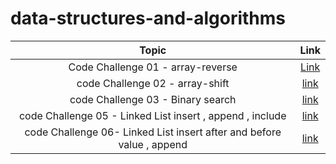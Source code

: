 # data-structures-and-algorithms


| Topic   |    Link    |                                                                                                      
| :-----:  | :----------:|
| Code Challenge 01 - array-reverse | [Link](https://github.com/HamzaQahoush/data-structures-and-algorithms/blob/main/array-reverse/array-reverse.md)|
| code Challenge 02 - array-shift   | [link](https://github.com/HamzaQahoush/data-structures-and-algorithms/blob/main/array-shift/array-shift.md)|
| code Challenge 03 - Binary search | [link](https://github.com/HamzaQahoush/data-structures-and-algorithms/blob/main/BinarySearch/BinarySearch%20.md)|         
| code Challenge 05 - Linked List insert , append , include| [link](https://github.com/HamzaQahoush/data-structures-and-algorithms/tree/main/linked_list)| 
| code Challenge 06- Linked List insert after and before value , append | [link](https://github.com/HamzaQahoush/data-structures-and-algorithms/tree/main/linked_list)|  




